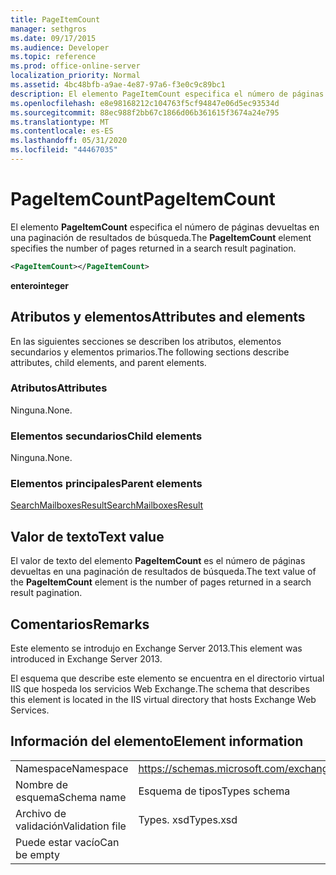 ```yaml
---
title: PageItemCount
manager: sethgros
ms.date: 09/17/2015
ms.audience: Developer
ms.topic: reference
ms.prod: office-online-server
localization_priority: Normal
ms.assetid: 4bc48bfb-a9ae-4e87-97a6-f3e0c9c89bc1
description: El elemento PageItemCount especifica el número de páginas devueltas en una paginación de resultados de búsqueda.
ms.openlocfilehash: e8e98168212c104763f5cf94847e06d5ec93534d
ms.sourcegitcommit: 88ec988f2bb67c1866d06b361615f3674a24e795
ms.translationtype: MT
ms.contentlocale: es-ES
ms.lasthandoff: 05/31/2020
ms.locfileid: "44467035"
---
```

# <a name="pageitemcount"></a><span data-ttu-id="f7a72-103">PageItemCount</span><span class="sxs-lookup"><span data-stu-id="f7a72-103">PageItemCount</span></span>

<span data-ttu-id="f7a72-104">El elemento **PageItemCount** especifica el número de páginas devueltas en una paginación de resultados de búsqueda.</span><span class="sxs-lookup"><span data-stu-id="f7a72-104">The **PageItemCount** element specifies the number of pages returned in a search result pagination.</span></span> 
  
```XML
<PageItemCount></PageItemCount>
```

 <span data-ttu-id="f7a72-105">**entero**</span><span class="sxs-lookup"><span data-stu-id="f7a72-105">**integer**</span></span>
## <a name="attributes-and-elements"></a><span data-ttu-id="f7a72-106">Atributos y elementos</span><span class="sxs-lookup"><span data-stu-id="f7a72-106">Attributes and elements</span></span>

<span data-ttu-id="f7a72-107">En las siguientes secciones se describen los atributos, elementos secundarios y elementos primarios.</span><span class="sxs-lookup"><span data-stu-id="f7a72-107">The following sections describe attributes, child elements, and parent elements.</span></span>
  
### <a name="attributes"></a><span data-ttu-id="f7a72-108">Atributos</span><span class="sxs-lookup"><span data-stu-id="f7a72-108">Attributes</span></span>

<span data-ttu-id="f7a72-109">Ninguna.</span><span class="sxs-lookup"><span data-stu-id="f7a72-109">None.</span></span>
  
### <a name="child-elements"></a><span data-ttu-id="f7a72-110">Elementos secundarios</span><span class="sxs-lookup"><span data-stu-id="f7a72-110">Child elements</span></span>

<span data-ttu-id="f7a72-111">Ninguna.</span><span class="sxs-lookup"><span data-stu-id="f7a72-111">None.</span></span>
  
### <a name="parent-elements"></a><span data-ttu-id="f7a72-112">Elementos principales</span><span class="sxs-lookup"><span data-stu-id="f7a72-112">Parent elements</span></span>

[<span data-ttu-id="f7a72-113">SearchMailboxesResult</span><span class="sxs-lookup"><span data-stu-id="f7a72-113">SearchMailboxesResult</span></span>](searchmailboxesresult.md)
  
## <a name="text-value"></a><span data-ttu-id="f7a72-114">Valor de texto</span><span class="sxs-lookup"><span data-stu-id="f7a72-114">Text value</span></span>

<span data-ttu-id="f7a72-115">El valor de texto del elemento **PageItemCount** es el número de páginas devueltas en una paginación de resultados de búsqueda.</span><span class="sxs-lookup"><span data-stu-id="f7a72-115">The text value of the **PageItemCount** element is the number of pages returned in a search result pagination.</span></span> 
  
## <a name="remarks"></a><span data-ttu-id="f7a72-116">Comentarios</span><span class="sxs-lookup"><span data-stu-id="f7a72-116">Remarks</span></span>

<span data-ttu-id="f7a72-117">Este elemento se introdujo en Exchange Server 2013.</span><span class="sxs-lookup"><span data-stu-id="f7a72-117">This element was introduced in Exchange Server 2013.</span></span>
  
<span data-ttu-id="f7a72-118">El esquema que describe este elemento se encuentra en el directorio virtual IIS que hospeda los servicios Web Exchange.</span><span class="sxs-lookup"><span data-stu-id="f7a72-118">The schema that describes this element is located in the IIS virtual directory that hosts Exchange Web Services.</span></span>
  
## <a name="element-information"></a><span data-ttu-id="f7a72-119">Información del elemento</span><span class="sxs-lookup"><span data-stu-id="f7a72-119">Element information</span></span>

|||
|:-----|:-----|
|<span data-ttu-id="f7a72-120">Namespace</span><span class="sxs-lookup"><span data-stu-id="f7a72-120">Namespace</span></span>  <br/> |https://schemas.microsoft.com/exchange/services/2006/types  <br/> |
|<span data-ttu-id="f7a72-121">Nombre de esquema</span><span class="sxs-lookup"><span data-stu-id="f7a72-121">Schema name</span></span>  <br/> |<span data-ttu-id="f7a72-122">Esquema de tipos</span><span class="sxs-lookup"><span data-stu-id="f7a72-122">Types schema</span></span>  <br/> |
|<span data-ttu-id="f7a72-123">Archivo de validación</span><span class="sxs-lookup"><span data-stu-id="f7a72-123">Validation file</span></span>  <br/> |<span data-ttu-id="f7a72-124">Types. xsd</span><span class="sxs-lookup"><span data-stu-id="f7a72-124">Types.xsd</span></span>  <br/> |
|<span data-ttu-id="f7a72-125">Puede estar vacío</span><span class="sxs-lookup"><span data-stu-id="f7a72-125">Can be empty</span></span>  <br/> ||
   

